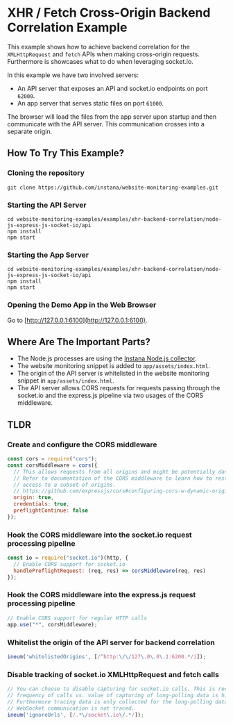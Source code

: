 # XHR / Fetch Cross-Origin Backend Correlation Example

This example shows how to achieve backend correlation for the `XMLHttpRequest` and
`fetch` APIs when making cross-origin requests. Furthermore is showcases what to
do when leveraging socket.io.

In this example we have two involved servers:

 - An API server that exposes an API and socket.io endpoints on port `62000`.
 - An app server that serves static files on port `61000`.

The browser will load the files from the app server upon startup and then communicate
with the API server. This communication crosses into a separate origin.

## How To Try This Example?

### Cloning the repository

```
git clone https://github.com/instana/website-monitoring-examples.git
```

### Starting the API Server

```
cd website-monitoring-examples/examples/xhr-backend-correlation/node-js-express-js-socket-io/api
npm install
npm start
```

### Starting the App Server

```
cd website-monitoring-examples/examples/xhr-backend-correlation/node-js-express-js-socket-io/api
npm install
npm start
```

### Opening the Demo App in the Web Browser

Go to [http://127.0.0.1:6100](http://127.0.0.1:6100).

## Where Are The Important Parts?

 - The Node.js processes are using the [Instana Node.js collector](https://docs.instana.io/ecosystem/node-js/).
 - The website monitoring snippet is added to `app/assets/index.html`.
 - The origin of the API server is whitelisted in the website monitoring snippet in `app/assets/index.html`.
 - The API server allows CORS requests for requests passing through the socket.io and the express.js pipeline via two usages of the CORS middleware.

## TLDR

### Create and configure the CORS middleware

```javascript
const cors = require("cors");
const corsMiddleware = cors({
  // This allows requests from all origins and might be potentially dangerous.
  // Refer to documentation of the CORS middleware to learn how to restrict
  // access to a subset of origins.
  // https://github.com/expressjs/cors#configuring-cors-w-dynamic-origin
  origin: true,
  credentials: true,
  preflightContinue: false
});
```

### Hook the CORS middleware into the socket.io request processing pipeline

```javascript
const io = require("socket.io")(http, {
  // Enable CORS support for socket.io
  handlePreflightRequest: (req, res) => corsMiddleware(req, res)
});
```

### Hook the CORS middleware into the express.js request processing pipeline

```javascript
// Enable CORS support for regular HTTP calls
app.use("*", corsMiddleware);
```

### Whitelist the origin of the API server for backend correlation

```javascript
ineum('whitelistedOrigins', [/^http:\/\/127\.0\.0\.1:6200.*/i]);
```

### Disable tracking of socket.io XMLHttpRequest and fetch calls

```javascript
// You can choose to disable capturing for socket.io calls. This is recommended as the
// frequency of calls vs. value of capturing of long-polling data is highly questionable.
// Furthermore tracing data is only collected for the long-polling data transmission strategy.
// WebSocket communication is not traced.
ineum('ignoreUrls', [/.*\/socket\.io\/.*/]);
```
